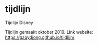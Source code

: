 # tijdlijn
Tijdlijn Disney

Tijdlijn gemaakt oktober 2019. 
Link website: https://gabydjong.github.io/tijdlijn/